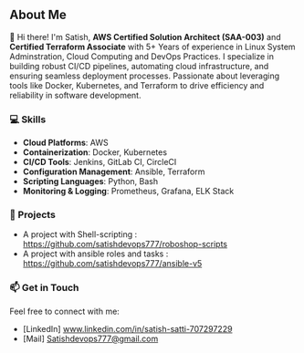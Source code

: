 ## About Me

👋 Hi there! I'm Satish, **AWS Certified Solution Architect (SAA-003)** and **Certified Terraform Associate** with 5+ Years of experience in Linux System Adminstration, Cloud Computing and DevOps Practices.
I specialize in building robust CI/CD pipelines, automating cloud infrastructure, and ensuring seamless deployment processes. Passionate about leveraging tools like Docker, Kubernetes, and Terraform to drive efficiency and reliability in software development.

### 💻 Skills
- **Cloud Platforms**: AWS
- **Containerization**: Docker, Kubernetes
- **CI/CD Tools**: Jenkins, GitLab CI, CircleCI
- **Configuration Management**: Ansible, Terraform
- **Scripting Languages**: Python, Bash
- **Monitoring & Logging**: Prometheus, Grafana, ELK Stack

### 🌟 Projects
- A project with Shell-scripting : https://github.com/satishdevops777/roboshop-scripts
- A project with ansible roles and tasks : https://github.com/satishdevops777/ansible-v5
  
### 📫 Get in Touch
Feel free to connect with me:
- [LinkedIn] www.linkedin.com/in/satish-satti-707297229
- [Mail] Satishdevops777@gmail.com


